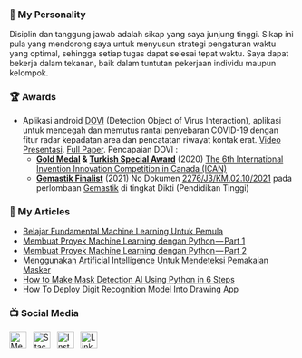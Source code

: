 ### :adult: My Personality

Disiplin dan tanggung jawab adalah sikap yang saya junjung tinggi. Sikap ini pula yang mendorong saya untuk menyusun strategi pengaturan waktu yang optimal, sehingga setiap tugas dapat selesai tepat waktu. Saya dapat bekerja dalam tekanan, baik dalam tuntutan pekerjaan individu maupun kelompok.

### :trophy: Awards
- Aplikasi android [DOVI](https://drive.google.com/file/d/16pbCRucud-Klu7qIgaJWdXXauwTCImWK/view?usp=sharing) (Detection Object of Virus Interaction), aplikasi untuk mencegah dan memutus rantai penyebaran COVID-19 dengan fitur radar kepadatan area dan pencatatan riwayat kontak erat. [Video Presentasi](https://www.youtube.com/watch?v=sVeCx5vAC6k). [Full Paper](https://github.com/PhilipPurwoko/PhilipPurwoko/blob/master/DOVI_Full%20Paper%20in%20Indonesia_iCAN2021.pdf). Pencapaian DOVI :
	- **[Gold Medal](https://github.com/PhilipPurwoko/PhilipPurwoko/blob/master/The%206th%20International%20Invention%20Innovation%20Competition%20in%20Canada%20-%20Gold%20Medal%20Award%20Certificate.jpg) & [Turkish Special Award](https://github.com/PhilipPurwoko/PhilipPurwoko/blob/master/The%206th%20International%20Invention%20Innovation%20Competition%20in%20Canada%20-%20Turkish%20Special%20Award%20Certificate.pdf)** (2020) [The 6th International Invention Innovation Competition in Canada (ICAN)](https://www.tisias.org/ican-2021.html) 
	- **[Gemastik Finalist](https://github.com/PhilipPurwoko/PhilipPurwoko/blob/master/sertif-finalist-gemastik.PDF)** (2021) No Dokumen [2276/J3/KM.02.10/2021](https://esertifikat.pusatprestasinasional.kemdikbud.go.id/) pada perlombaan [Gemastik](https://gemastik.kemdikbud.go.id/) di tingkat Dikti (Pendidikan Tinggi)

### :newspaper: My Articles
- [Belajar Fundamental Machine Learning Untuk Pemula](https://medium.com/easyread/mari-berkenalan-dengan-machine-learning-b4778ff2914a)
- [Membuat Proyek Machine Learning dengan Python — Part 1](https://medium.com/p/8e8a03095636)
- [Membuat Proyek Machine Learning dengan Python — Part 2](https://medium.com/p/5a3b33d6aca6)
- [Menggunakan Artificial Intelligence Untuk Mendeteksi Pemakaian Masker](https://medium.com/p/b0564732c4ee)
- [How to Make Mask Detection AI Using Python in 6 Steps](https://philippurwoko.medium.com/how-to-make-mask-detection-ai-using-python-in-6-steps-157696e84871)
- [How To Deploy Digit Recognition Model Into Drawing App](https://medium.com/analytics-vidhya/how-to-deploy-digit-recognition-model-into-drawing-app-6e59f82a199c)

### :tv: Social Media
<p>
    <a href="https://philippurwoko.medium.com/"><img title="Medium" height="30" src="https://cdn.icon-icons.com/icons2/1584/PNG/48/3721675-medium_108052.png"></a>&nbsp;&nbsp;
    <a href="https://stackoverflow.com/users/11811336/philip-purwoko"><img title="Stackoverflow" height="30" src="https://cdn.icon-icons.com/icons2/729/PNG/48/stackoverflow_icon-icons.com_62748.png"></a>&nbsp;&nbsp;
    <a href="https://www.instagram.com/philippurwoko/"><img title="Instagram" height="30" src="https://cdn.icon-icons.com/icons2/1584/PNG/48/3721672-instagram_108066.png"></a>&nbsp;&nbsp;
    <a href="https://www.linkedin.com/in/philip-purwoko-24a635157/"><img title="Linkedin" height="30" src="https://cdn.icon-icons.com/icons2/99/PNG/48/linkedin_socialnetwork_17441.png"></a>
</p>
